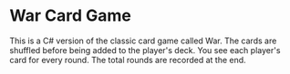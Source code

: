 # War Card Game

This is a C# version of the classic card game called War. The cards are shuffled before being added to the player's deck. You see each player's card for every round. The total rounds are recorded at the end.

